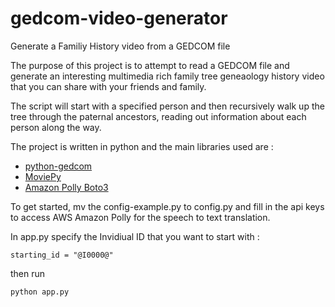 # gedcom-video-generator

Generate a Familiy History video from a GEDCOM file

The purpose of this project is to attempt to read a GEDCOM file and generate an 
interesting multimedia rich family tree geneaology history video that you can share with your friends and family.

The script will start with a specified person and then recursively walk up the tree through the paternal ancestors, reading out information about each person along the way.

The project is written in python and the main libraries used are :

* [python-gedcom](https://github.com/nickreynke/python-gedcom)
* [MoviePy](https://zulko.github.io/moviepy/)
* [Amazon Polly Boto3](https://boto3.amazonaws.com/v1/documentation/api/latest/guide/quickstart.html)

To get started, mv the config-example.py to config.py and fill in the api keys to access AWS Amazon Polly for the speech to text translation.

In app.py specify the Invidiual ID that you want to start with :

```
starting_id = "@I0000@"
```

then run 

```
python app.py
```
